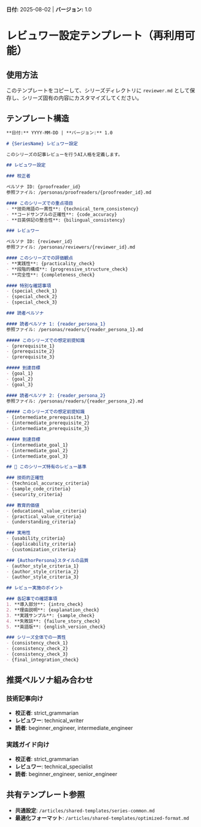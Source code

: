 **日付:** 2025-08-02 | **バージョン:** 1.0

# レビュワー設定テンプレート（再利用可能）

## 使用方法
このテンプレートをコピーして、シリーズディレクトリに `reviewer.md` として保存し、シリーズ固有の内容にカスタマイズしてください。

## テンプレート構造

```markdown
**日付:** YYYY-MM-DD | **バージョン:** 1.0

# {SeriesName} レビュワー設定

このシリーズの記事レビューを行うAI人格を定義します。

## レビュワー設定

### 校正者

ペルソナ ID: {proofreader_id}
参照ファイル: /personas/proofreaders/{proofreader_id}.md

#### このシリーズでの重点項目
- **技術用語の一貫性**: {technical_term_consistency}
- **コードサンプルの正確性**: {code_accuracy}
- **日英併記の整合性**: {bilingual_consistency}

### レビュワー

ペルソナ ID: {reviewer_id}
参照ファイル: /personas/reviewers/{reviewer_id}.md

#### このシリーズでの評価観点
- **実践性**: {practicality_check}
- **段階的構成**: {progressive_structure_check}
- **完全性**: {completeness_check}

#### 特別な確認事項
- {special_check_1}
- {special_check_2}
- {special_check_3}

### 読者ペルソナ

#### 読者ペルソナ 1: {reader_persona_1}
参照ファイル: /personas/readers/{reader_persona_1}.md

##### このシリーズでの想定前提知識
- {prerequisite_1}
- {prerequisite_2}
- {prerequisite_3}

##### 到達目標
- {goal_1}
- {goal_2}
- {goal_3}

#### 読者ペルソナ 2: {reader_persona_2}
参照ファイル: /personas/readers/{reader_persona_2}.md

##### このシリーズでの想定前提知識
- {intermediate_prerequisite_1}
- {intermediate_prerequisite_2}
- {intermediate_prerequisite_3}

##### 到達目標
- {intermediate_goal_1}
- {intermediate_goal_2}
- {intermediate_goal_3}

## 🎯 このシリーズ特有のレビュー基準

### 技術的正確性
- {technical_accuracy_criteria}
- {sample_code_criteria}
- {security_criteria}

### 教育的価値
- {educational_value_criteria}
- {practical_value_criteria}
- {understanding_criteria}

### 実用性
- {usability_criteria}
- {applicability_criteria}
- {customization_criteria}

### {AuthorPersona}スタイルの品質
- {author_style_criteria_1}
- {author_style_criteria_2}
- {author_style_criteria_3}

## レビュー実施のポイント

### 各記事での確認事項
1. **導入部分**: {intro_check}
2. **理由説明**: {explanation_check}
3. **実践サンプル**: {sample_check}
4. **失敗談**: {failure_story_check}
5. **英語版**: {english_version_check}

### シリーズ全体での一貫性
- {consistency_check_1}
- {consistency_check_2}
- {consistency_check_3}
- {final_integration_check}
```

## 推奨ペルソナ組み合わせ

### 技術記事向け
- **校正者**: strict_grammarian
- **レビュワー**: technical_writer
- **読者**: beginner_engineer, intermediate_engineer

### 実践ガイド向け
- **校正者**: strict_grammarian  
- **レビュワー**: technical_specialist
- **読者**: beginner_engineer, senior_engineer

## 共有テンプレート参照
- **共通設定**: `/articles/shared-templates/series-common.md`
- **最適化フォーマット**: `/articles/shared-templates/optimized-format.md`